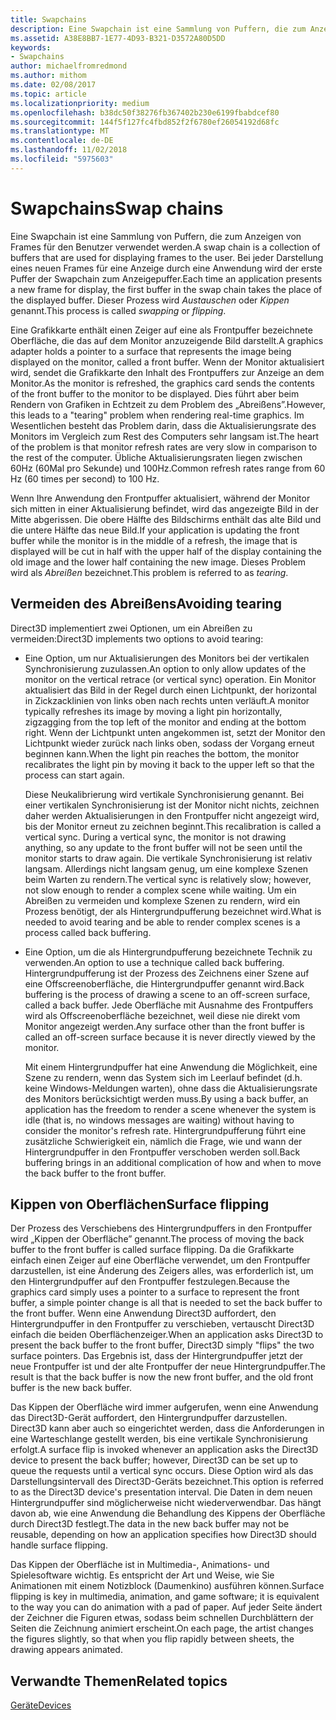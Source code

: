 ```yaml
---
title: Swapchains
description: Eine Swapchain ist eine Sammlung von Puffern, die zum Anzeigen von Frames für den Benutzer verwendet werden.
ms.assetid: A38E8BB7-1E77-4D93-B321-D3572A80D5DD
keywords:
- Swapchains
author: michaelfromredmond
ms.author: mithom
ms.date: 02/08/2017
ms.topic: article
ms.localizationpriority: medium
ms.openlocfilehash: b38dc50f38276fb367402b230e6199fbabdcef80
ms.sourcegitcommit: 144f5f127fc4fbd852f2f6780ef26054192d68fc
ms.translationtype: MT
ms.contentlocale: de-DE
ms.lasthandoff: 11/02/2018
ms.locfileid: "5975603"
---
```

# <a name="swap-chains"></a><span data-ttu-id="ea215-104">Swapchains</span><span class="sxs-lookup"><span data-stu-id="ea215-104">Swap chains</span></span>


<span data-ttu-id="ea215-105">Eine Swapchain ist eine Sammlung von Puffern, die zum Anzeigen von Frames für den Benutzer verwendet werden.</span><span class="sxs-lookup"><span data-stu-id="ea215-105">A swap chain is a collection of buffers that are used for displaying frames to the user.</span></span> <span data-ttu-id="ea215-106">Bei jeder Darstellung eines neuen Frames für eine Anzeige durch eine Anwendung wird der erste Puffer der Swapchain zum Anzeigepuffer.</span><span class="sxs-lookup"><span data-stu-id="ea215-106">Each time an application presents a new frame for display, the first buffer in the swap chain takes the place of the displayed buffer.</span></span> <span data-ttu-id="ea215-107">Dieser Prozess wird *Austauschen* oder *Kippen* genannt.</span><span class="sxs-lookup"><span data-stu-id="ea215-107">This process is called *swapping* or *flipping*.</span></span>

<span data-ttu-id="ea215-108">Eine Grafikkarte enthält einen Zeiger auf eine als Frontpuffer bezeichnete Oberfläche, die das auf dem Monitor anzuzeigende Bild darstellt.</span><span class="sxs-lookup"><span data-stu-id="ea215-108">A graphics adapter holds a pointer to a surface that represents the image being displayed on the monitor, called a front buffer.</span></span> <span data-ttu-id="ea215-109">Wenn der Monitor aktualisiert wird, sendet die Grafikkarte den Inhalt des Frontpuffers zur Anzeige an dem Monitor.</span><span class="sxs-lookup"><span data-stu-id="ea215-109">As the monitor is refreshed, the graphics card sends the contents of the front buffer to the monitor to be displayed.</span></span> <span data-ttu-id="ea215-110">Dies führt aber beim Rendern von Grafiken in Echtzeit zu dem Problem des „Abreißens”.</span><span class="sxs-lookup"><span data-stu-id="ea215-110">However, this leads to a "tearing" problem when rendering real-time graphics.</span></span> <span data-ttu-id="ea215-111">Im Wesentlichen besteht das Problem darin, dass die Aktualisierungsrate des Monitors im Vergleich zum Rest des Computers sehr langsam ist.</span><span class="sxs-lookup"><span data-stu-id="ea215-111">The heart of the problem is that monitor refresh rates are very slow in comparison to the rest of the computer.</span></span> <span data-ttu-id="ea215-112">Übliche Aktualisierungsraten liegen zwischen 60Hz (60Mal pro Sekunde) und 100Hz.</span><span class="sxs-lookup"><span data-stu-id="ea215-112">Common refresh rates range from 60 Hz (60 times per second) to 100 Hz.</span></span>

<span data-ttu-id="ea215-113">Wenn Ihre Anwendung den Frontpuffer aktualisiert, während der Monitor sich mitten in einer Aktualisierung befindet, wird das angezeigte Bild in der Mitte abgerissen. Die obere Hälfte des Bildschirms enthält das alte Bild und die untere Hälfte das neue Bild.</span><span class="sxs-lookup"><span data-stu-id="ea215-113">If your application is updating the front buffer while the monitor is in the middle of a refresh, the image that is displayed will be cut in half with the upper half of the display containing the old image and the lower half containing the new image.</span></span> <span data-ttu-id="ea215-114">Dieses Problem wird als *Abreißen* bezeichnet.</span><span class="sxs-lookup"><span data-stu-id="ea215-114">This problem is referred to as *tearing*.</span></span>

## <a name="span-idavoidingtearingspanspan-idavoidingtearingspanspan-idavoidingtearingspanavoiding-tearing"></a><span data-ttu-id="ea215-115"><span id="Avoiding_tearing"></span><span id="avoiding_tearing"></span><span id="AVOIDING_TEARING"></span>Vermeiden des Abreißens</span><span class="sxs-lookup"><span data-stu-id="ea215-115"><span id="Avoiding_tearing"></span><span id="avoiding_tearing"></span><span id="AVOIDING_TEARING"></span>Avoiding tearing</span></span>


<span data-ttu-id="ea215-116">Direct3D implementiert zwei Optionen, um ein Abreißen zu vermeiden:</span><span class="sxs-lookup"><span data-stu-id="ea215-116">Direct3D implements two options to avoid tearing:</span></span>

-   <span data-ttu-id="ea215-117">Eine Option, um nur Aktualisierungen des Monitors bei der vertikalen Synchronisierung zuzulassen.</span><span class="sxs-lookup"><span data-stu-id="ea215-117">An option to only allow updates of the monitor on the vertical retrace (or vertical sync) operation.</span></span> <span data-ttu-id="ea215-118">Ein Monitor aktualisiert das Bild in der Regel durch einen Lichtpunkt, der horizontal in Zickzacklinien von links oben nach rechts unten verläuft.</span><span class="sxs-lookup"><span data-stu-id="ea215-118">A monitor typically refreshes its image by moving a light pin horizontally, zigzagging from the top left of the monitor and ending at the bottom right.</span></span> <span data-ttu-id="ea215-119">Wenn der Lichtpunkt unten angekommen ist, setzt der Monitor den Lichtpunkt wieder zurück nach links oben, sodass der Vorgang erneut beginnen kann.</span><span class="sxs-lookup"><span data-stu-id="ea215-119">When the light pin reaches the bottom, the monitor recalibrates the light pin by moving it back to the upper left so that the process can start again.</span></span>

    <span data-ttu-id="ea215-120">Diese Neukalibrierung wird vertikale Synchronisierung genannt. Bei einer vertikalen Synchronisierung ist der Monitor nicht nichts, zeichnen daher werden Aktualisierungen in den Frontpuffer nicht angezeigt wird, bis der Monitor erneut zu zeichnen beginnt.</span><span class="sxs-lookup"><span data-stu-id="ea215-120">This recalibration is called a vertical sync. During a vertical sync, the monitor is not drawing anything, so any update to the front buffer will not be seen until the monitor starts to draw again.</span></span> <span data-ttu-id="ea215-121">Die vertikale Synchronisierung ist relativ langsam. Allerdings nicht langsam genug, um eine komplexe Szenen beim Warten zu rendern.</span><span class="sxs-lookup"><span data-stu-id="ea215-121">The vertical sync is relatively slow; however, not slow enough to render a complex scene while waiting.</span></span> <span data-ttu-id="ea215-122">Um ein Abreißen zu vermeiden und komplexe Szenen zu rendern, wird ein Prozess benötigt, der als Hintergrundpufferung bezeichnet wird.</span><span class="sxs-lookup"><span data-stu-id="ea215-122">What is needed to avoid tearing and be able to render complex scenes is a process called back buffering.</span></span>

-   <span data-ttu-id="ea215-123">Eine Option, um die als Hintergrundpufferung bezeichnete Technik zu verwenden.</span><span class="sxs-lookup"><span data-stu-id="ea215-123">An option to use a technique called back buffering.</span></span> <span data-ttu-id="ea215-124">Hintergrundpufferung ist der Prozess des Zeichnens einer Szene auf eine Offscreenoberfläche, die Hintergrundpuffer genannt wird.</span><span class="sxs-lookup"><span data-stu-id="ea215-124">Back buffering is the process of drawing a scene to an off-screen surface, called a back buffer.</span></span> <span data-ttu-id="ea215-125">Jede Oberfläche mit Ausnahme des Frontpuffers wird als Offscreenoberfläche bezeichnet, weil diese nie direkt vom Monitor angezeigt werden.</span><span class="sxs-lookup"><span data-stu-id="ea215-125">Any surface other than the front buffer is called an off-screen surface because it is never directly viewed by the monitor.</span></span>

    <span data-ttu-id="ea215-126">Mit einem Hintergrundpuffer hat eine Anwendung die Möglichkeit, eine Szene zu rendern, wenn das System sich im Leerlauf befindet (d.h. keine Windows-Meldungen warten), ohne dass die Aktualisierungsrate des Monitors berücksichtigt werden muss.</span><span class="sxs-lookup"><span data-stu-id="ea215-126">By using a back buffer, an application has the freedom to render a scene whenever the system is idle (that is, no windows messages are waiting) without having to consider the monitor's refresh rate.</span></span> <span data-ttu-id="ea215-127">Hintergrundpufferung führt eine zusätzliche Schwierigkeit ein, nämlich die Frage, wie und wann der Hintergrundpuffer in den Frontpuffer verschoben werden soll.</span><span class="sxs-lookup"><span data-stu-id="ea215-127">Back buffering brings in an additional complication of how and when to move the back buffer to the front buffer.</span></span>

## <a name="span-idsurfaceflippingspanspan-idsurfaceflippingspanspan-idsurfaceflippingspansurface-flipping"></a><span data-ttu-id="ea215-128"><span id="Surface_flipping"></span><span id="surface_flipping"></span><span id="SURFACE_FLIPPING"></span>Kippen von Oberflächen</span><span class="sxs-lookup"><span data-stu-id="ea215-128"><span id="Surface_flipping"></span><span id="surface_flipping"></span><span id="SURFACE_FLIPPING"></span>Surface flipping</span></span>


<span data-ttu-id="ea215-129">Der Prozess des Verschiebens des Hintergrundpuffers in den Frontpuffer wird „Kippen der Oberfläche” genannt.</span><span class="sxs-lookup"><span data-stu-id="ea215-129">The process of moving the back buffer to the front buffer is called surface flipping.</span></span> <span data-ttu-id="ea215-130">Da die Grafikkarte einfach einen Zeiger auf eine Oberfläche verwendet, um den Frontpuffer darzustellen, ist eine Änderung des Zeigers alles, was erforderlich ist, um den Hintergrundpuffer auf den Frontpuffer festzulegen.</span><span class="sxs-lookup"><span data-stu-id="ea215-130">Because the graphics card simply uses a pointer to a surface to represent the front buffer, a simple pointer change is all that is needed to set the back buffer to the front buffer.</span></span> <span data-ttu-id="ea215-131">Wenn eine Anwendung Direct3D auffordert, den Hintergrundpuffer in den Frontpuffer zu verschieben, vertauscht Direct3D einfach die beiden Oberflächenzeiger.</span><span class="sxs-lookup"><span data-stu-id="ea215-131">When an application asks Direct3D to present the back buffer to the front buffer, Direct3D simply "flips" the two surface pointers.</span></span> <span data-ttu-id="ea215-132">Das Ergebnis ist, dass der Hintergrundpuffer jetzt der neue Frontpuffer ist und der alte Frontpuffer der neue Hintergrundpuffer.</span><span class="sxs-lookup"><span data-stu-id="ea215-132">The result is that the back buffer is now the new front buffer, and the old front buffer is the new back buffer.</span></span>

<span data-ttu-id="ea215-133">Das Kippen der Oberfläche wird immer aufgerufen, wenn eine Anwendung das Direct3D-Gerät auffordert, den Hintergrundpuffer darzustellen. Direct3D kann aber auch so eingerichtet werden, dass die Anforderungen in eine Warteschlange gestellt werden, bis eine vertikale Synchronisierung erfolgt.</span><span class="sxs-lookup"><span data-stu-id="ea215-133">A surface flip is invoked whenever an application asks the Direct3D device to present the back buffer; however, Direct3D can be set up to queue the requests until a vertical sync occurs.</span></span> <span data-ttu-id="ea215-134">Diese Option wird als das Darstellungsintervall des Direct3D-Geräts bezeichnet.</span><span class="sxs-lookup"><span data-stu-id="ea215-134">This option is referred to as the Direct3D device's presentation interval.</span></span> <span data-ttu-id="ea215-135">Die Daten in dem neuen Hintergrundpuffer sind möglicherweise nicht wiederverwendbar. Das hängt davon ab, wie eine Anwendung die Behandlung des Kippens der Oberfläche durch Direct3D festlegt.</span><span class="sxs-lookup"><span data-stu-id="ea215-135">The data in the new back buffer may not be reusable, depending on how an application specifies how Direct3D should handle surface flipping.</span></span>

<span data-ttu-id="ea215-136">Das Kippen der Oberfläche ist in Multimedia-, Animations- und Spielesoftware wichtig. Es entspricht der Art und Weise, wie Sie Animationen mit einem Notizblock (Daumenkino) ausführen können.</span><span class="sxs-lookup"><span data-stu-id="ea215-136">Surface flipping is key in multimedia, animation, and game software; it is equivalent to the way you can do animation with a pad of paper.</span></span> <span data-ttu-id="ea215-137">Auf jeder Seite ändert der Zeichner die Figuren etwas, sodass beim schnellen Durchblättern der Seiten die Zeichnung animiert erscheint.</span><span class="sxs-lookup"><span data-stu-id="ea215-137">On each page, the artist changes the figures slightly, so that when you flip rapidly between sheets, the drawing appears animated.</span></span>

## <a name="span-idrelated-topicsspanrelated-topics"></a><span data-ttu-id="ea215-138"><span id="related-topics"></span>Verwandte Themen</span><span class="sxs-lookup"><span data-stu-id="ea215-138"><span id="related-topics"></span>Related topics</span></span>


[<span data-ttu-id="ea215-139">Geräte</span><span class="sxs-lookup"><span data-stu-id="ea215-139">Devices</span></span>](devices.md)

 

 




